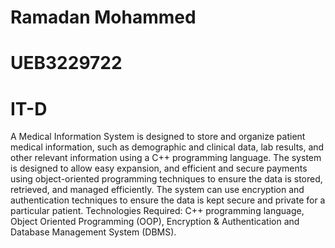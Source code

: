 # Ramadan Mohammed
# UEB3229722
# IT-D
A Medical Information System is designed to store and organize patient medical
information, such as demographic and clinical data, lab results, and other 
relevant information using a C++ programming language. The system is designed 
to allow easy expansion, and efficient and secure payments using object-oriented 
programming techniques to ensure the data is stored, retrieved, and managed 
efficiently. The system can use encryption and authentication techniques to 
ensure the data is kept secure and private for a particular patient.
Technologies Required: C++ programming language, Object Oriented
Programming (OOP), Encryption & Authentication and Database Management
System (DBMS).
